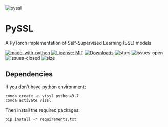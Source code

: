 ![pyssl](https://github.com/giakou4/pyssl/assets/57758089/610ef93f-0884-4eb3-9adb-369990a04e9d)

# PySSL

A PyTorch implementation of Self-Supervised Learning (SSL) models

[![made-with-python](https://img.shields.io/badge/Made%20with-Python-1f425f.svg)](https://www.python.org/)
[![License: MIT](https://img.shields.io/badge/License-MIT-yellow.svg)](https://github.com/giakou4/pyssl/LICENSE)
[![Downloads](https://pepy.tech/badge/pyssl)](https://pepy.tech/project/pyssl)
![stars](https://img.shields.io/github/stars/giakou4/pyssl.svg)
![issues-open](https://img.shields.io/github/issues/giakou4/pyssl.svg)
![issues-closed](https://img.shields.io/github/issues-closed/giakou4/pyssl.svg)
![size](https://img.shields.io/github/languages/code-size/giakou4/pyssl)

## Dependencies

If you don't have python environment:

```
conda create -n vissl python=3.7
conda activate vissl
```

Then install the required packages:
```
pip install -r requirements.txt
```

